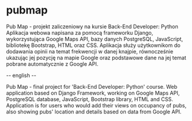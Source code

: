 # pubmap

Pub Map - projekt zaliczeniowy na kursie Back-End Developer: Python
Aplikacja webowa napisana za pomocą frameworku Django, wykorzystująca
Google Maps API, bazy danych PostgreSQL, JavaScript, bibliotekę Bootstrap,
HTML oraz CSS. Aplikacja służy użytkownikom do dodawania opinii na temat
frekwencji w danej knajpie, równocześnie ukazując jej pozycję na mapie Google
oraz podstawowe dane na jej temat pobrane automatycznie z Google API.


-- english -- 

Pub Map - final project for 'Back-End Developer: Python' course. 
Web application based on Django Framework, working on Google Maps API, PostgreSQL database, JavaScript, Bootstrap library, HTML and CSS. Application is for users who would add their views on occupancy of pubs, also showing pubs' location and details based on data from Google API. 

